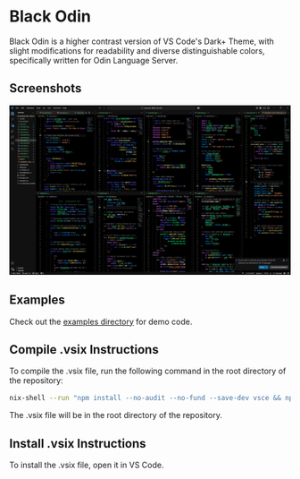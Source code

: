 # Black Odin
Black Odin is a higher contrast version of VS Code's Dark+ Theme, with slight modifications for readability and diverse distinguishable colors, specifically written for Odin Language Server.

## Screenshots

![Screenshot of BlackOdin](./screenshot.png)

## Examples

Check out the [examples directory](./examples) for demo code.

## Compile .vsix Instructions

To compile the .vsix file, run the following command in the root directory of the repository:
```bash
nix-shell --run "npm install --no-audit --no-fund --save-dev vsce && npx vsce package"
```

The .vsix file will be in the root directory of the repository.

## Install .vsix Instructions

To install the .vsix file, open it in VS Code.
